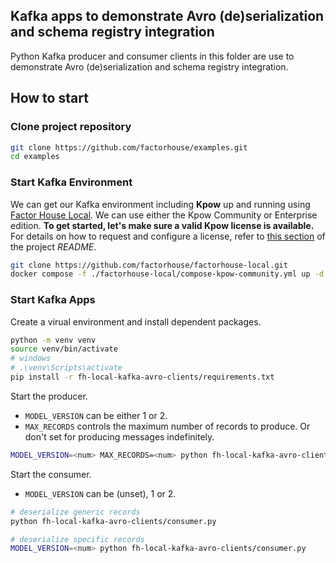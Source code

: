 ## Kafka apps to demonstrate Avro (de)serialization and schema registry integration

Python Kafka producer and consumer clients in this folder are use to demonstrate Avro (de)serialization and schema registry integration.

## How to start

### Clone project repository

```bash
git clone https://github.com/factorhouse/examples.git
cd examples
```

### Start Kafka Environment

We can get our Kafka environment including **Kpow** up and running using [Factor House Local](https://github.com/factorhouse/factorhouse-local). We can use either the Kpow Community or Enterprise edition. **To get started, let's make sure a valid Kpow license is available.** For details on how to request and configure a license, refer to [this section](https://github.com/factorhouse/factorhouse-local?tab=readme-ov-file#update-kpow-and-flex-licenses) of the project _README_.

```bash
git clone https://github.com/factorhouse/factorhouse-local.git
docker compose -f ./factorhouse-local/compose-kpow-community.yml up -d
```

### Start Kafka Apps

Create a virual environment and install dependent packages.

```bash
python -m venv venv
source venv/bin/activate
# windows
# .\venv\Scripts\activate
pip install -r fh-local-kafka-avro-clients/requirements.txt
```

Start the producer.

- `MODEL_VERSION` can be either 1 or 2.
- `MAX_RECORDS` controls the maximum number of records to produce. Or don't set for producing messages indefinitely.

```bash
MODEL_VERSION=<num> MAX_RECORDS=<num> python fh-local-kafka-avro-clients/producer.py
```

Start the consumer.

- `MODEL_VERSION` can be (unset), 1 or 2.

```bash
# deserialize generic records
python fh-local-kafka-avro-clients/consumer.py

# deserialize specific records
MODEL_VERSION=<num> python fh-local-kafka-avro-clients/consumer.py
```
